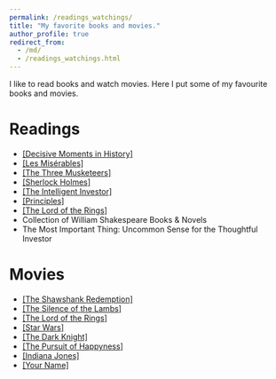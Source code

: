 ```yaml
---
permalink: /readings_watchings/
title: "My favorite books and movies."
author_profile: true
redirect_from: 
  - /md/
  - /readings_watchings.html
---
```


I like to read books and watch movies. Here I put some of my favourite books and movies.

Readings
======
* [[Decisive Moments in History]](https://en.wikipedia.org/wiki/Decisive_Moments_in_History)
* [[Les Misérables]](https://en.wikipedia.org/wiki/Les_Mis%C3%A9rables)
* [[The Three Musketeers]](https://en.wikipedia.org/wiki/The_Three_Musketeers)
* [[Sherlock Holmes]](https://en.wikipedia.org/wiki/Sherlock_Holmes)
* [[The Intelligent Investor]](https://en.wikipedia.org/wiki/The_Intelligent_Investor)
* [[Principles]](https://en.wikipedia.org/wiki/Principles_(book))
* [[The Lord of the Rings]](https://en.wikipedia.org/wiki/The_Lord_of_the_Rings)
* Collection of William Shakespeare Books & Novels
* The Most Important Thing: Uncommon Sense for the Thoughtful Investor

Movies
======
* [[The Shawshank Redemption]](https://en.wikipedia.org/wiki/The_Shawshank_Redemption)
* [[The Silence of the Lambs]](https://en.wikipedia.org/wiki/The_Silence_of_the_Lambs_(film))
* [[The Lord of the Rings]](https://en.wikipedia.org/wiki/The_Lord_of_the_Rings_(film_series))
* [[Star Wars]](https://en.wikipedia.org/wiki/Star_Wars)
* [[The Dark Knight]](https://www.imdb.com/title/tt0468569/)
* [[The Pursuit of Happyness]](https://www.imdb.com/title/tt0454921/)
* [[Indiana Jones]](https://en.wikipedia.org/wiki/The_Young_Indiana_Jones_Chronicles)
* [[Your Name]](https://en.wikipedia.org/wiki/Your_Name)
